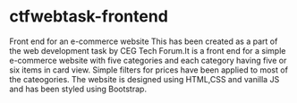 # ctfwebtask-frontend
Front end for an e-commerce website
This has been created as a part of the web development task by CEG Tech Forum.It is a front end for a simple e-commerce website with five 
categories and each category having five or six items in card view.
Simple filters for prices have been applied to most of the cateogories.
The website is designed using HTML,CSS and vanilla JS and has been styled using Bootstrap.
